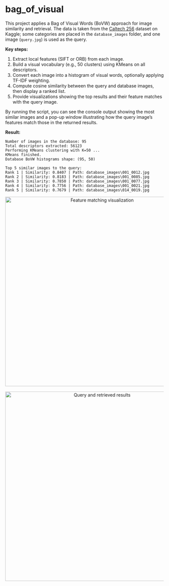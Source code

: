 # bag_of_visual

This project applies a Bag of Visual Words (BoVW) approach for image similarity and retrieval. The data is taken from the [Caltech 256](https://www.kaggle.com/datasets/jessicali9530/caltech256/data) dataset on Kaggle; some categories are placed in the `database_images` folder, and one image (`query.jpg`) is used as the query.

**Key steps:**
1. Extract local features (SIFT or ORB) from each image.  
2. Build a visual vocabulary (e.g., 50 clusters) using KMeans on all descriptors.  
3. Convert each image into a histogram of visual words, optionally applying TF-IDF weighting.  
4. Compute cosine similarity between the query and database images, then display a ranked list.  
5. Provide visualizations showing the top results and their feature matches with the query image.

By running the script, you can see the console output showing the most similar images and a pop-up window illustrating how the query image’s features match those in the returned results.

**Result:**
```
Number of images in the database: 95
Total descriptors extracted: 56123
Performing KMeans clustering with K=50 ...
KMeans finished.
Database BoVW histograms shape: (95, 50)

Top 5 similar images to the query:
Rank 1 | Similarity: 0.8407 | Path: database_images\001_0012.jpg
Rank 2 | Similarity: 0.8183 | Path: database_images\001_0085.jpg
Rank 3 | Similarity: 0.7850 | Path: database_images\001_0077.jpg
Rank 4 | Similarity: 0.7756 | Path: database_images\001_0021.jpg
Rank 5 | Similarity: 0.7679 | Path: database_images\014_0019.jpg
```

<div align="center">
  <img src="https://img.picui.cn/free/2025/03/19/67dae7eef18ef.png" alt="Feature matching visualization" width="600"/>
</div>

<br/>

<div align="center">
  <img src="https://img.picui.cn/free/2025/03/19/67dae7ee57924.png" alt="Query and retrieved results" width="600"/>
</div>

<br/>
